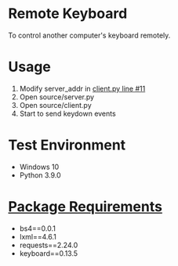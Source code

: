 # Remote Keyboard
To control another computer's keyboard remotely.

# Usage
1. Modify server_addr in [client.py line #11](https://github.com/Andre3000TW/code-vault/blob/82cacd76f7d11d1cb625d36422b343a5da4d7e1c/remote-keyboard/source/client.py#L11)
2. Open source/server.py
3. Open source/client.py
4. Start to send keydown events

# Test Environment
+ Windows 10
+ Python 3.9.0

# [Package Requirements](https://github.com/Andre3000TW/code-vault/blob/master/remote-keyboard/requirements.bat)
+ bs4==0.0.1
+ lxml==4.6.1
+ requests==2.24.0
+ keyboard==0.13.5
